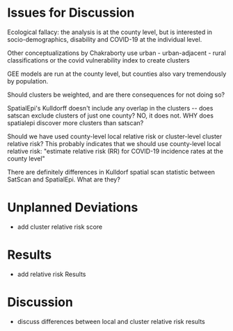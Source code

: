 # Issues for Discussion

Ecological fallacy: the analysis is at the county level, but is interested in socio-demographics, disability and COVID-19 at the individual level.

Other conceptualizations by Chakraborty use urban - urban-adjacent - rural classifications or the covid vulnerability index to create clusters

GEE models are run at the county level, but counties also vary tremendously by population.

Should clusters be weighted, and are there consequences for not doing so?

SpatialEpi's Kulldorff doesn't include any overlap in the clusters --
does satscan exclude clusters of just one county? NO, it does not.
WHY does spatialepi discover more clusters than satscan?

Should we have used county-level local relative risk or cluster-level cluster relative risk? This probably indicates that we should use county-level local relative risk: "estimate relative risk (RR) for COVID-19 incidence rates at the county level"

There are definitely differences in Kulldorf spatial scan statistic between SatScan and SpatialEpi. What are they?

# Unplanned Deviations

- add cluster relative risk score

# Results

- add relative risk Results

# Discussion

- discuss differences between local and cluster relative risk results
